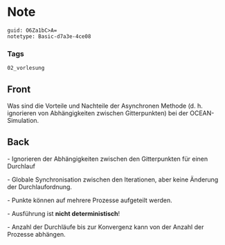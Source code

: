 # Note
```
guid: O6Za1bC>A=
notetype: Basic-d7a3e-4ce08
```

### Tags
```
02_vorlesung
```

## Front
<p>Was sind die Vorteile und Nachteile der Asynchronen Methode (d.
h. ignorieren von Abhängigkeiten zwischen Gitterpunkten) bei der
OCEAN-Simulation.

## Back
<p>- Ignorieren der Abhängigkeiten zwischen den Gitterpunkten für
einen Durchlauf
<p>- Globale Synchronisation zwischen den Iterationen, aber keine
Änderung der Durchlaufordnung.
<p>- Punkte können auf mehrere Prozesse aufgeteilt werden.
<p>- Ausführung ist <b>nicht deterministisch</b>!
<p>- Anzahl der Durchläufe bis zur Konvergenz kann von der Anzahl
der Prozesse abhängen.
